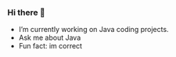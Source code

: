### Hi there 👋

- I’m currently working on Java coding projects.
- Ask me about Java
- Fun fact: im correct
